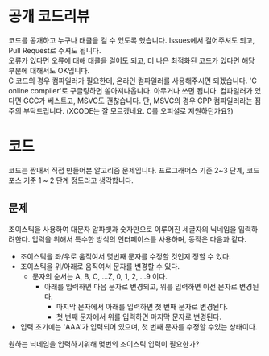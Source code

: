 # 공개 코드리뷰
코드를 공개하고 누구나 태클을 걸 수 있도록 했습니다.
Issues에서 걸어주셔도 되고, Pull Request로 주셔도 됩니다.
<br>
오류가 있다면 오류에 대해 태클을 걸어도 되고, 더 나은 최적화된 코드가 있다면 해당 부분에 대해서도 OK입니다.
<br>
C 코드의 경우 컴파일러가 필요한데, 온라인 컴파일러를 사용해주시면 되겠습니다.
'C online compiler'로 구글링하면 쏟아져나옵니다. 아무거나 쓰면 됩니다.
컴파일러가 있다면 GCC가 베스트고, MSVC도 괜찮습니다. 
단, MSVC의 경우 CPP 컴파일러라는 점 주의 부탁드립니다.
(XCODE는 잘 모르겠네요. C를 오피셜로 지원하던가요?)

# 코드
코드는 짬내서 직접 만들어본 알고리즘 문제입니다.
프로그래머스 기준 2~3 단계, 코드포스 기준 1 ~ 2 단계 정도라고 생각합니다. 
<br>

## 문제
조이스틱을 사용하여 대문자 알파뱃과 숫자만으로 이루어진 세글자의 닉네임을 입력하려한다.
입력을 위해서 특수한 방식의 인터페이스를 사용하며, 동작은 다음과 같다.

- 조이스틱을 좌/우로 움직여서 몇번째 문자를 수정할 것인지 정할 수 있다.
- 조이스틱을 위/아래로 움직여서 문자를 변경할 수 있다. 
  - 문자의 순서는 A, B, C, ...Z, 0, 1, 2, ...9 이다.
    - 아래를 입력하면 다음 문자로 변경되고, 위를 입력하면 이전 문자로 변경된다.
    	- 마지막 문자에서 아래를 입력하면 첫 번째 문자로 변경된다.
    	- 첫 번째 문자에서 위를 입력하면 마지막 문자로 변경된다.
- 입력 초기에는 'AAA'가 입력되어 있으며, 첫 번째 문자를 수정할 수있는 상태이다.

원하는 닉네임을 입력하기위해 몇번의 조이스틱 입력이 필요한가?

